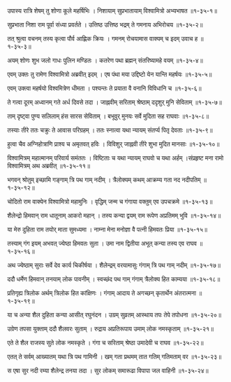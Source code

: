 उपास्य रात्रि शेषम् तु शोणा कूले महर्षिभिः ।
निशायाम् सुप्रभातायाम् विश्वामित्रो अभ्यभाषत ॥१-३५-१॥

सुप्रभाता निशा राम पूर्वा संध्या प्रवर्तते ।
उत्तिष्ठ उत्तिष्ठ भद्रम् ते गमनाय अभिरोचय ॥१-३५-२॥

तत् श्रुत्वा वचनम् तस्य कृत्वा पौर्व आह्णिक क्रियः ।
गमनम् रोचयामास वाक्यम् च इदम् उवाच ह ॥१-३५-३॥

अयम् शोणः शुभ जलो गाधः पुलिन मण्डितः ।
कतरेण पथा ब्रह्मन् संतरिष्यामहे वयम् ॥१-३५-४॥

एवम् उक्तः तु रामेण विश्वामित्रो अब्रवीत् इदम् ।
एष पंथा मया उद्दिष्टो येन यान्ति महर्षयः ॥१-३५-५॥

एवम् उक्त्वा महर्षयो विश्वमित्रेण धीमता ।
पश्यन्तः ते प्रयाता वै वनानि विविधानि च ॥१-३५-६॥

ते गत्वा दूरम् अध्वानम् गते अर्ध दिवसे तदा ।
जाह्नवीम् सरिताम् श्रेष्ठाम् ददृशुर् मुनि सेविताम् ॥१-३५-७॥

ताम् दृष्ट्वा पुण्य सलिलाम् हंस सारस सेविताम् ।
बभूवुर् मुनयः सर्वे मुदिता सह राघवाः ॥१-३५-८॥

तस्याः तीरे ततः चक्रुः ते आवास परिग्रहम् ।
ततः स्नात्वा यथा न्यायम् संतर्प्य पितृ देवताः ॥१-३५-९॥

हुत्वा चैव अग्निहोत्राणि प्राश्य च अमृतवत् हविः ।
विविशुर् जाह्नवी तीरे शुभा मुदित मानसाः ॥१-३५-१०॥

विश्वामित्रम् महात्मानम् परिवार्य समंततः ।
विष्टिताः च यथा न्यायम् राघवो च यथा अर्हम् ।संप्रहृष्ट मना रामो विश्वामित्रम् अथ अब्रवीत् ॥१-३५-११॥

भगवन् श्रोतुम् इच्छामि गङ्गाम् त्रि पथ गाम् नदीम् ।
त्रैलोक्यम् कथम् आक्रम्य गता नद नदीपतिम् ॥१-३५-१२॥

चोदितो राम वाक्येन विश्वामित्रो महामुनिः ।
वृद्धिम् जन्म च गंगाया वक्तुम् एव उपचक्रमे ॥१-३५-१३॥

शैलेन्द्रो हिमवान् राम धातूनाम् आकरो महान् ।
तस्य कन्या द्वयम् राम रूपेण अप्रतिमम् भुवि ॥१-३५-१४॥

या मेरु दुहिता राम तयोर् माता सुमध्यमा ।
नाम्ना मेना मनोज्ञा वै पत्नी हिमवतः प्रिया ॥१-३५-१५॥

तस्याम् गंग इयम् अभवत् ज्येष्ठा हिमवतः सुता ।
उमा नाम द्वितीया अभूत् कन्या तस्य एव राघव ॥१-३५-१६॥

अथ ज्येष्ठाम् सुराः सर्वे देव कार्य चिकीर्षया ।
शैलेन्द्रम् वरयामासुः गंगाम् त्रि पथ गाम् नदीम् ॥१-३५-१७॥

ददौ धर्मेण हिमवान् तनयाम् लोक पावनीम् ।
स्वच्छंद पथ गाम् गंगाम् त्रैलोक्य हित काम्यया ॥१-३५-१८॥

प्रतिगृह्य त्रिलोक अर्थम् त्रिलोक हित कांक्षिणः ।
गंगाम् आदाय ते अगच्छन् कृतार्थेन अंतरात्मना ॥१-३५-१९॥

या च अन्या शैल दुहिता कन्या आसीत् रघुनंदन ।
उग्रम् सुव्रतम् आस्थाय तपः तेपे तपोधना ॥१-३५-२०॥

उग्रेण तपसा युक्ताम् ददौ शैलवरः सुताम् ।
रुद्राय अप्रतिरूपाय उमाम् लोक नमस्कृताम् ॥१-३५-२१॥

एते ते शैल राजस्य सुते लोक नमस्कृते ।
गंगा च सरिताम् श्रेष्ठा उमादेवी च राघव ॥१-३५-२२॥

एतत् ते सर्वम् आख्यातम् यथा त्रि पथ गामिनी ।
खम् गता प्रथमम् तात गतिम् गतिमताम् वर ॥१-३५-२३॥

स एषा सुर नदी रम्या शैलेन्द्र तनया तदा ।
सुर लोकम् समारूढा विपापा जल वाहिनी ॥१-३५-२४॥

